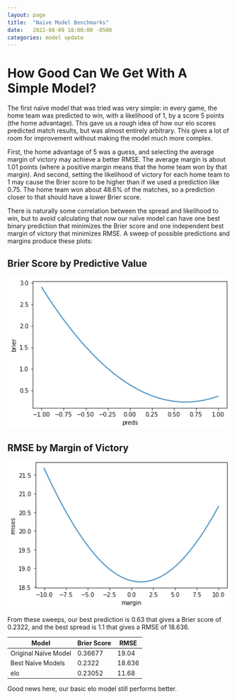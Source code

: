 ```yaml
---
layout: page
title:  "Naive Model Benchmarks"
date:   2022-08-09 18:00:00 -0500
categories: model update
---
```

# How Good Can We Get With A Simple Model?

The first naïve model that was tried was very simple: in every game, the home team was predicted to win, with a likelihood of 1, by a score 5 points (the home advantage). This gave us a rough idea of how our elo scores predicted match results, but was almost entirely arbitrary. This gives a lot of room for improvement without making the model much more complex.


First, the home advantage of 5 was a guess, and selecting the average margin of victory may achieve a better RMSE. The average margin is about 1.01 points (where a positive margin means that the home team won by that margin).
And second, setting the likelihood of victory for each home team to 1 may cause the Brier score to be higher than if we used a prediction like 0.75. The home team won about 48.6% of the matches, so a prediction closer to that should have a lower Brier score.

There is naturally some correlation between the spread and likelihood to win, but to avoid calculating that now our naïve model can have one best binary prediction that minimizes the Brier score and one independent best margin of victory that minimizes RMSE. A sweep of possible predictions and margins produce these plots:
##  Brier Score by Predictive Value

![Brier by Prediction](/assets/brier_by_spread.png)

## RMSE by Margin of Victory

![Spread by Margin](/assets/rmse_by_margin.png)


From these sweeps, our best prediction is 0.63 that gives a Brier score of 0.2322, and the best spread is 1.1 that gives a RMSE of 18.636.


| Model | Brier Score | RMSE|
|-----|------|-----|
|Original Naïve Model| 0.36677 | 19.04 |
|Best Naïve Models| 0.2322 | 18.636 |
|elo | 0.23052 | 11.68 |

Good news here, our basic elo model still performs better.
